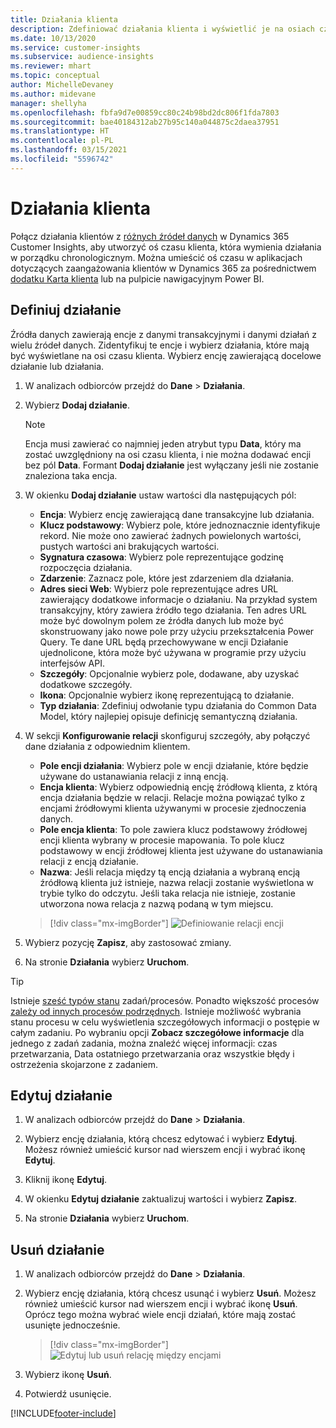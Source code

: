 ```yaml
---
title: Działania klienta
description: Zdefiniować działania klienta i wyświetlić je na osiach czasu na klientach.
ms.date: 10/13/2020
ms.service: customer-insights
ms.subservice: audience-insights
ms.reviewer: mhart
ms.topic: conceptual
author: MichelleDevaney
ms.author: midevane
manager: shellyha
ms.openlocfilehash: fbfa9d7e00859cc80c24b98bd2dc806f1fda7803
ms.sourcegitcommit: bae40184312ab27b95c140a044875c2daea37951
ms.translationtype: HT
ms.contentlocale: pl-PL
ms.lasthandoff: 03/15/2021
ms.locfileid: "5596742"
---
```

# <a name="customer-activities"></a>Działania klienta

Połącz działania klientów z [różnych źródeł danych](data-sources.md) w Dynamics 365 Customer Insights, aby utworzyć oś czasu klienta, która wymienia działania w porządku chronologicznym. Można umieścić oś czasu w aplikacjach dotyczących zaangażowania klientów w Dynamics 365 za pośrednictwem [dodatku Karta klienta](customer-card-add-in.md) lub na pulpicie nawigacyjnym Power BI.

## <a name="define-an-activity"></a>Definiuj działanie

Źródła danych zawierają encje z danymi transakcyjnymi i danymi działań z wielu źródeł danych. Zidentyfikuj te encje i wybierz działania, które mają być wyświetlane na osi czasu klienta. Wybierz encję zawierającą docelowe działanie lub działania.

1. W analizach odbiorców przejdź do **Dane** > **Działania**.

1. Wybierz **Dodaj działanie**.

   > [!NOTE]
   > Encja musi zawierać co najmniej jeden atrybut typu **Data**, który ma zostać uwzględniony na osi czasu klienta, i nie można dodawać encji bez pól **Data**. Formant **Dodaj działanie** jest wyłączany jeśli nie zostanie znaleziona taka encja.

1. W okienku **Dodaj działanie** ustaw wartości dla następujących pól:

   - **Encja**: Wybierz encję zawierającą dane transakcyjne lub działania.
   - **Klucz podstawowy**: Wybierz pole, które jednoznacznie identyfikuje rekord. Nie może ono zawierać żadnych powielonych wartości, pustych wartości ani brakujących wartości.
   - **Sygnatura czasowa**: Wybierz pole reprezentujące godzinę rozpoczęcia działania.
   - **Zdarzenie**: Zaznacz pole, które jest zdarzeniem dla działania.
   - **Adres sieci Web**: Wybierz pole reprezentujące adres URL zawierający dodatkowe informacje o działaniu. Na przykład system transakcyjny, który zawiera źródło tego działania. Ten adres URL może być dowolnym polem ze źródła danych lub może być skonstruowany jako nowe pole przy użyciu przekształcenia Power Query. Te dane URL będą przechowywane w encji Działanie ujednolicone, która może być używana w programie przy użyciu interfejsów API.
   - **Szczegóły**: Opcjonalnie wybierz pole, dodawane, aby uzyskać dodatkowe szczegóły.
   - **Ikona**: Opcjonalnie wybierz ikonę reprezentującą to działanie.
   - **Typ działania**: Zdefiniuj odwołanie typu działania do Common Data Model, który najlepiej opisuje definicję semantyczną działania.

1. W sekcji **Konfigurowanie relacji** skonfiguruj szczegóły, aby połączyć dane działania z odpowiednim klientem.

    - **Pole encji działania**: Wybierz pole w encji działanie, które będzie używane do ustanawiania relacji z inną encją.
    - **Encja klienta**: Wybierz odpowiednią encję źródłową klienta, z którą encja działania będzie w relacji. Relacje można powiązać tylko z encjami źródłowymi klienta używanymi w procesie zjednoczenia danych.
    - **Pole encja klienta**: To pole zawiera klucz podstawowy źródłowej encji klienta wybrany w procesie mapowania. To pole klucz podstawowy w encji źródłowej klienta jest używane do ustanawiania relacji z encją działanie.
    - **Nazwa**: Jeśli relacja między tą encją działania a wybraną encją źródłową klienta już istnieje, nazwa relacji zostanie wyświetlona w trybie tylko do odczytu. Jeśli taka relacja nie istnieje, zostanie utworzona nowa relacja z nazwą podaną w tym miejscu.
   
   > [!div class="mx-imgBorder"]
   > ![Definiowanie relacji encji](media/activities-entities-define.png "Definiowanie relacji encji")

1. Wybierz pozycję **Zapisz**, aby zastosować zmiany.

1. Na stronie **Działania** wybierz **Uruchom**.

> [!TIP]
> Istnieje [sześć typów stanu](system.md#status-types) zadań/procesów. Ponadto większość procesów [zależy od innych procesów podrzędnych](system.md#refresh-policies). Istnieje możliwość wybrania stanu procesu w celu wyświetlenia szczegółowych informacji o postępie w całym zadaniu. Po wybraniu opcji **Zobacz szczegółowe informacje** dla jednego z zadań zadania, można znaleźć więcej informacji: czas przetwarzania, Data ostatniego przetwarzania oraz wszystkie błędy i ostrzeżenia skojarzone z zadaniem.

## <a name="edit-an-activity"></a>Edytuj działanie

1. W analizach odbiorców przejdź do **Dane** > **Działania**.

2. Wybierz encję działania, którą chcesz edytować i wybierz **Edytuj**. Możesz również umieścić kursor nad wierszem encji i wybrać ikonę **Edytuj**.

3. Kliknij ikonę **Edytuj**.

4. W okienku **Edytuj działanie** zaktualizuj wartości i wybierz **Zapisz**.

5. Na stronie **Działania** wybierz **Uruchom**.

## <a name="delete-an-activity"></a>Usuń działanie

1. W analizach odbiorców przejdź do **Dane** > **Działania**.

2. Wybierz encję działania, którą chcesz usunąć i wybierz **Usuń**. Możesz również umieścić kursor nad wierszem encji i wybrać ikonę **Usuń**. Oprócz tego można wybrać wiele encji działań, które mają zostać usunięte jednocześnie.
   > [!div class="mx-imgBorder"]
   > ![Edytuj lub usuń relację między encjami](media/activities-entities-edit-delete.png "Edytuj lub usuń relację między encjami")

3. Wybierz ikonę **Usuń**.

4. Potwierdź usunięcie.


[!INCLUDE[footer-include](../includes/footer-banner.md)]